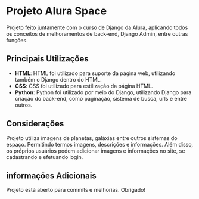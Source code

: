 # Projeto Alura Space
Projeto feito juntamente com o curso de Django da Alura, aplicando todos os conceitos de melhoramentos de back-end, Django Admin, entre outras funções.

## Principais Utilizações
* **HTML**: HTML foi utilizado para suporte da página web, utilizando também o Django dentro do HTML.
* **CSS**: CSS foi utilizado para estilização da página HTML.
* **Python**: Python foi utilizado por meio do Django, utilizando Django para criação do back-end, como paginação, sistema de busca, urls e entre outros.
  
## Considerações
Projeto utiliza imagens de planetas, galáxias entre outros sistemas do espaço. Permitindo termos imagens, descrições e informações.
Além disso, os próprios usuários podem adicionar imagens e informações no site, se cadastrando e efetuando login.

## informações Adicionais
Projeto está aberto para commits e melhorias.
Obrigado!
